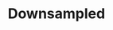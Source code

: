 ---
title: "Downsampled"

categories: ['']

tags: ['Downsampled']

arabic: ['معالم مختزلة']

publishers: ['معجم مصطلحات التعلم الآلي والتعلم العميق وعلم البيانات']

types: "word"

slug: ""
---